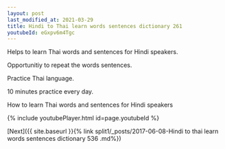 ```yaml
---
layout: post
last_modified_at: 2021-03-29
title: Hindi to Thai learn words sentences dictionary 261 
youtubeId: eGxpv6m4Tgc
---
```

 
 
Helps to learn Thai words and sentences for Hindi speakers.

Opportunitiy to repeat the words sentences. 

Practice Thai language. 
 
10 minutes practice every day. 
 
How to learn Thai words and sentences for Hindi speakers 
 
{% include youtubePlayer.html id=page.youtubeId %}
 
 
[Next]({{ site.baseurl }}{% link  split1/_posts/2017-06-08-Hindi to thai learn words sentences dictionary 536 .md%})
 
